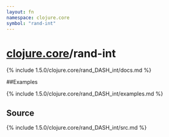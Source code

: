 ```yaml
---
layout: fn
namespace: clojure.core
symbol: "rand-int"
---
```


# [clojure.core](../)/rand-int

{% include 1.5.0/clojure.core/rand_DASH_int/docs.md %}

##Examples

{% include 1.5.0/clojure.core/rand_DASH_int/examples.md %}
## Source
{% include 1.5.0/clojure.core/rand_DASH_int/src.md %}

